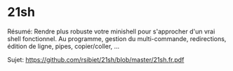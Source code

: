# 21sh

Résumé: Rendre plus robuste votre minishell pour s'approcher d'un vrai shell fonctionnel. Au programme, gestion du multi-commande, redirections, édition de ligne, pipes, copier/coller, ...

Sujet: https://github.com/rsibiet/21sh/blob/master/21sh.fr.pdf
